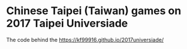 # Chinese Taipei (Taiwan) games on 2017 Taipei Universiade

The code behind the https://kf99916.github.io/2017universiade/
